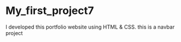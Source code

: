 # My_first_project7
I developed this portfolio website using HTML &amp; CSS.
this is a navbar project
